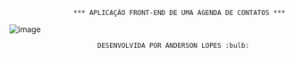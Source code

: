                     *** APLICAÇÃO FRONT-END DE UMA AGENDA DE CONTATOS ***

![image](https://github.com/LopesA95/agenda-contatos/assets/123224432/fcbc3a49-2ace-4998-ad3e-55f742ce7c64)

                          DESENVOLVIDA POR ANDERSON LOPES :bulb:
